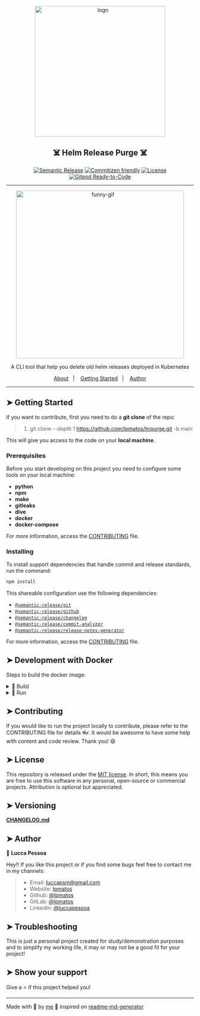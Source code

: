 <p align="center">
  <img alt="logo" src="https://media2.giphy.com/media/l161uJh2ZVzgc/giphy.gif" width="350px" float="center"/>
</p>

<h2 align="center">☠️ Helm Release Purge ☠️</h2>

<div align="center">

[![Semantic Release](https://img.shields.io/badge/%20%20%F0%9F%93%A6%F0%9F%9A%80-semantic--release-e10079.svg)](https://github.com/lpmatos/hrpurge)
[![Commitizen friendly](https://img.shields.io/badge/commitizen-friendly-brightgreen.svg)](https://github.com/lpmatos/hrpurge)
[![License](https://img.shields.io/badge/license-MIT-blue.svg)](/LICENSE)
[![Gitpod Ready-to-Code](https://img.shields.io/badge/Gitpod-Ready--to--Code-blue?logo=gitpod)](https://gitpod.io/#https://github.com/lpmatos/hrpurge)

</div>

---

<p align="center">
  <img alt="funny-gif" src="https://steamuserimages-a.akamaihd.net/ugc/90470964761468233/EBE96184DD5BD1AFD12E7550B87CE0E24D9772AB/" width="450px" float="center"/>
</p>

<p align="center">  
  A CLI tool that help you delete old helm releases deployed in Kubernetes
</p>

<p align="center">
  <a href="#about">About</a>&nbsp;&nbsp;&nbsp;|&nbsp;&nbsp;&nbsp;
  <a href="#getting-started">Getting Started</a>&nbsp;&nbsp;&nbsp;|&nbsp;&nbsp;&nbsp;
  <a href="#author">Author</a>
</p>

---

## ➤ Getting Started <a name = "getting-started"></a>

If you want to contribute, first you need to do a **git clone** of the repo:

>
> 1. git clone --depth 1 <https://github.com/lpmatos/hrpurge.git> -b main
>

This will give you access to the code on your **local machine**.

### Prerequisites

Before you start developing on this project you need to configure some tools on your local machine:

- **python**
- **npm**
- **make**
- **gitleaks**
- **dive**
- **docker**
- **docker-compose**

For more information, access the [CONTRIBUTING](CONTRIBUTING.md) file.

### Installing

To install support dependencies that handle commit and release standards, run the command:

```bash
npm install
```

This shareable configuration use the following dependencies:

- [`@semantic-release/git`](https://github.com/semantic-release/git)
- [`@semantic-release/github`](https://github.com/semantic-release/github)
- [`@semantic-release/changelog`](https://github.com/semantic-release/changelog)
- [`@semantic-release/commit-analyzer`](https://github.com/semantic-release/commit-analyzer)
- [`@semantic-release/release-notes-generator`](https://github.com/semantic-release/release-notes-generator)

For more information, access the [CONTRIBUTING](CONTRIBUTING.md) file.


## ➤ Development with Docker


Steps to build the docker image:

<details><summary>🐋 Build</summary>
<p>

Docker commands to build your image:

```bash
docker image build -t <IMAGE_NAME> -f <PATH_DOCKERFILE> <PATH_CONTEXT_DOCKERFILE>
docker image build -t <IMAGE_NAME> . (This context)
```
</p>
</details>

<details><summary>🐋 Run</summary>
<p>

Docker commands to run a container with yout image:

* **Linux** running:

```bash
docker container run -d -p <LOCAL_PORT:CONTAINER_PORT> <IMAGE_NAME> <COMMAND>
docker container run -it --rm --name <CONTAINER_NAME> -p <LOCAL_PORT:CONTAINER_PORT> <IMAGE_NAME> <COMMAND>
```

* **Windows** running:

```bash
winpty docker.exe container run -it --rm <IMAGE_NAME> <COMMAND>
```
</p>
</details>

## ➤ Contributing

If you would like to run the project locally to contribute, please refer to the CONTRIBUTING file for details 👓. It would be awesome to have some help with content and code review. Thank you! 😄

## ➤ License <a name = "license"></a>

This repository is released under the [MIT license](https://opensource.org/licenses/MIT). In short, this means you are free to use this software in any personal, open-source or commercial projects. Attribution is optional but appreciated.

## ➤ Versioning <a name = "versioning"></a>

[**CHANGELOG.md**](CHANGELOG.md)

## ➤ Author <a name = "author"></a>

👤 **Lucca Pessoa**

Hey!! If you like this project or if you find some bugs feel free to contact me in my channels:

>
> * Email: luccapsm@gmail.com
> * Website: [lpmatos](https://github.com/lpmatos)
> * Github: [@lpmatos](https://github.com/lpmatos)
> * GitLab: [@lpmatos](https://gitlab.com/lpmatos)
> * LinkedIn: [@luccapessoa](https://www.linkedin.com/in/luccapessoa/)
>

## ➤ Troubleshooting <a name = "troubleshooting"></a>

This is just a personal project created for study/demonstration purposes and to simplify my working life, it may or may not be a good fit for your project!

## ➤ Show your support <a name = "show-your-support"></a>

Give a ⭐️ if this project helped you!

---

Made with 💜 by [me](https://github.com/lpmatos) 👋 inspired on [readme-md-generator](https://github.com/kefranabg/readme-md-generator)
